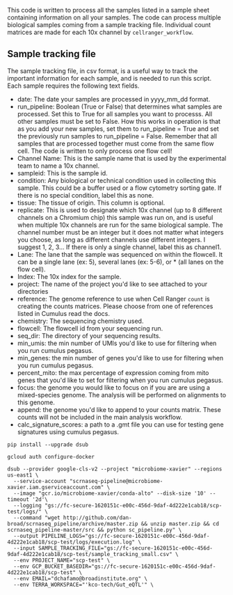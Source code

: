 

This code is written to process all the samples listed in a sample sheet containing information on all your samples. The code can process multiple biological samples coming from a sample tracking file. Individual count matrices are made for each 10x channel by `cellranger_workflow`.

## Sample tracking file

The sample tracking file, in csv format, is a useful way to track the important information for each sample, and is needed to run this script. Each sample requires the following text fields.
- date: The date your samples are processed in yyyy_mm_dd format.
- run_pipeline: Boolean (True or False) that determines what samples are processed. Set this to True for all samples you want to processs. All other samples must be set to False. How this works in operation is that as you add your new samples, set them to run_pipeline = True and set the previously run samples to run_pipeline = False. Remember that all samples that are processed together must come from the same flow cell. The code is written to only process one flow cell!
- Channel Name: This is the sample name that is used by the experimental team to name a 10x channel.
- sampleid: This is the sample id.
- condition: Any biological or technical condition used in collecting this sample. This could be a buffer used or a flow cytometry sorting gate. If there is no special condition, label this as none.
- tissue: The tissue of origin. This column is optional.
- replicate: This is used to designate which 10x channel (up to 8 different channels on a Chromium chip) this sample was run on, and is useful when multiple 10x channels are run for the same biological sample. The channel number must be an integer but it does not matter what integers you choose, as long as different channels use different integers. I suggest 1, 2, 3... If there is only a single channel, label this as channel1.
- Lane: The lane that the sample was sequenced on within the flowcell. It can be a single lane (ex: 5), several lanes (ex: 5-6), or * (all lanes on the flow cell).
- Index: The 10x index for the sample.
- project: The name of the project you'd like to see attached to your directories
- reference: The genome reference to use when Cell Ranger `count` is creating the counts matrices. Please choose from one of references listed in Cumulus read the docs.
- chemistry: The sequencing chemistry used.
- flowcell: The flowcell id from your sequencing run.
- seq_dir: The directory of your sequencing results.
- min_umis: the min number of UMIs you'd like to use for filtering when you run cumulus pegasus.
- min_genes: the min number of genes you'd like to use for filtering when you run cumulus pegasus.
- percent_mito: the max percentage of expression coming from mito genes that you'd like to set for filtering when you run cumulus pegasus.
- focus: the genome you would like to focus on if you are are using a mixed-species genome. The analysis will be performed on alignments to this genome.
- append: the genome you'd like to append to your counts matrix. These counts will not be included in the main analysis workflow.
- calc_signature_scores: a path to a .gmt file you can use for testing gene signatures using cumulus pegasus.


```commandline
pip install --upgrade dsub

gcloud auth configure-docker

dsub --provider google-cls-v2 --project "microbiome-xavier" --regions us-east1 \
  --service-account "scrnaseq-pipeline@microbiome-xavier.iam.gserviceaccount.com" \
  --image "gcr.io/microbiome-xavier/conda-alto" --disk-size '10' --timeout '2d'\
  --logging "gs://fc-secure-1620151c-e00c-456d-9daf-4d222e1cab18/scp-test/logs/" \
  --command "wget http://github.com/dan-broad/scrnaseq_pipeline/archive/master.zip && unzip master.zip && cd scrnaseq_pipeline-master/src && python sc_pipeline.py" \
  --output PIPELINE_LOGS="gs://fc-secure-1620151c-e00c-456d-9daf-4d222e1cab18/scp-test/logs/execution.log" \
  --input SAMPLE_TRACKING_FILE="gs://fc-secure-1620151c-e00c-456d-9daf-4d222e1cab18/scp-test/sample_tracking_small.csv" \
  --env PROJECT_NAME="scp-test" \
  --env GCP_BUCKET_BASEDIR="gs://fc-secure-1620151c-e00c-456d-9daf-4d222e1cab18/scp-test" \
  --env EMAIL="dchafamo@broadinstitute.org" \
  --env TERRA_WORKSPACE="'kco-tech/Gut_eQTL'" \
```



